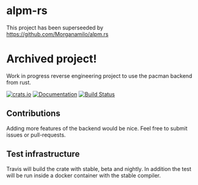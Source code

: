 # alpm-rs

This project has been superseeded by https://github.com/Morganamilo/alpm.rs

# Archived project!

Work in progress reverse engineering project to use the pacman backend from rust.

[![crats.io](https://img.shields.io/crates/v/alpm.svg)](https://crates.io/crates/alpm)
[![Documentation](https://docs.rs/alpm/badge.svg)](https://docs.rs/alpm/)
[![Build Status](https://travis-ci.org/dns2utf8/alpm-rs.svg?branch=master)](https://travis-ci.org/dns2utf8/alpm-rs)

## Contributions

Adding more features of the backend would be nice.
Feel free to submit issues or pull-requests.

## Test infrastructure

Travis will build the crate with stable, beta and nightly.
In addition the test will be run inside a docker container with the stable compiler.
